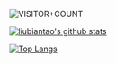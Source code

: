![VISITOR+COUNT](https://komarev.com/ghpvc/?username=liubiantao&label=VISITOR+COUNT)

[![liubiantao's github stats](https://github-readme-stats.vercel.app/api?username=liubiantao&show_icons=true&include_all_commits=true&count_private=true)](https://github.com/anuraghazra/github-readme-stats)

[![Top Langs](https://github-readme-stats.vercel.app/api/top-langs/?username=liubiantao)](https://github.com/anuraghazra/github-readme-stats)
